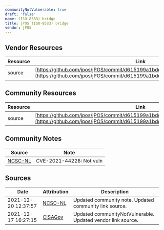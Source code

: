 ```yaml
---
communityNotVulnerable: true
draft: 'false'
name: (ISO-8583) bridge
title: jPOS (ISO-8583) bridge
vendor: jPOS
---
```


## Vendor Resources
| Resource | Link |
| --- | --- |
| source | [https://github.com/jpos/jPOS/commit/d615199a1bdd35c35d63c07c10fd0bdbbc96f625](https://github.com/jpos/jPOS/commit/d615199a1bdd35c35d63c07c10fd0bdbbc96f625) |

## Community Resources
| Resource | Link |
| --- | --- |
| source | [https://github.com/jpos/jPOS/commit/d615199a1bdd35c35d63c07c10fd0bdbbc96f625](https://github.com/jpos/jPOS/commit/d615199a1bdd35c35d63c07c10fd0bdbbc96f625) |

## Community Notes
| Source | Note |
| --- | --- |
| [NCSC-NL](https://github.com/NCSC-NL/log4shell/blob/main/software/README.md) | CVE-2021-44228: Not vuln </ul> |

## Sources
| Date | Attribution | Description |
| --- | --- | --- |
| 2021-12-20 12:37:57 | [NCSC-NL](https://github.com/NCSC-NL/log4shell/blob/main/software/README.md) | Updated community note. Updated community link source.  |
| 2021-12-17 16:27:15 | [CISAGov](https://raw.githubusercontent.com/cisagov/log4j-affected-db/develop/README.md) | Updated communityNotVulnerable. Updated vendor link source.  |
